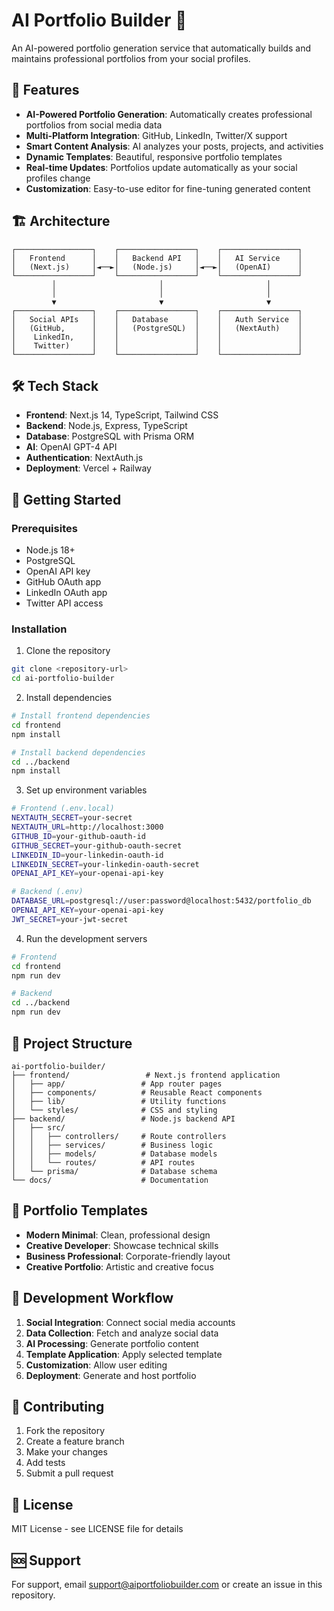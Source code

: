 # AI Portfolio Builder 🚀

An AI-powered portfolio generation service that automatically builds and maintains professional portfolios from your social profiles.

## 🎯 Features

- **AI-Powered Portfolio Generation**: Automatically creates professional portfolios from social media data
- **Multi-Platform Integration**: GitHub, LinkedIn, Twitter/X support
- **Smart Content Analysis**: AI analyzes your posts, projects, and activities
- **Dynamic Templates**: Beautiful, responsive portfolio templates
- **Real-time Updates**: Portfolios update automatically as your social profiles change
- **Customization**: Easy-to-use editor for fine-tuning generated content

## 🏗️ Architecture

```
┌─────────────────┐    ┌─────────────────┐    ┌─────────────────┐
│   Frontend      │    │   Backend API   │    │   AI Service    │
│   (Next.js)     │◄──►│   (Node.js)     │◄──►│   (OpenAI)      │
└─────────────────┘    └─────────────────┘    └─────────────────┘
         │                       │                       │
         │                       │                       │
         ▼                       ▼                       ▼
┌─────────────────┐    ┌─────────────────┐    ┌─────────────────┐
│   Social APIs   │    │   Database      │    │   Auth Service  │
│   (GitHub,      │    │   (PostgreSQL)  │    │   (NextAuth)    │
│    LinkedIn,    │    │                 │    │                 │
│    Twitter)     │    │                 │    │                 │
└─────────────────┘    └─────────────────┘    └─────────────────┘
```

## 🛠️ Tech Stack

- **Frontend**: Next.js 14, TypeScript, Tailwind CSS
- **Backend**: Node.js, Express, TypeScript
- **Database**: PostgreSQL with Prisma ORM
- **AI**: OpenAI GPT-4 API
- **Authentication**: NextAuth.js
- **Deployment**: Vercel + Railway

## 🚀 Getting Started

### Prerequisites
- Node.js 18+
- PostgreSQL
- OpenAI API key
- GitHub OAuth app
- LinkedIn OAuth app
- Twitter API access

### Installation

1. Clone the repository
```bash
git clone <repository-url>
cd ai-portfolio-builder
```

2. Install dependencies
```bash
# Install frontend dependencies
cd frontend
npm install

# Install backend dependencies
cd ../backend
npm install
```

3. Set up environment variables
```bash
# Frontend (.env.local)
NEXTAUTH_SECRET=your-secret
NEXTAUTH_URL=http://localhost:3000
GITHUB_ID=your-github-oauth-id
GITHUB_SECRET=your-github-oauth-secret
LINKEDIN_ID=your-linkedin-oauth-id
LINKEDIN_SECRET=your-linkedin-oauth-secret
OPENAI_API_KEY=your-openai-api-key

# Backend (.env)
DATABASE_URL=postgresql://user:password@localhost:5432/portfolio_db
OPENAI_API_KEY=your-openai-api-key
JWT_SECRET=your-jwt-secret
```

4. Run the development servers
```bash
# Frontend
cd frontend
npm run dev

# Backend
cd ../backend
npm run dev
```

## 📁 Project Structure

```
ai-portfolio-builder/
├── frontend/                 # Next.js frontend application
│   ├── app/                 # App router pages
│   ├── components/          # Reusable React components
│   ├── lib/                 # Utility functions
│   └── styles/              # CSS and styling
├── backend/                 # Node.js backend API
│   ├── src/
│   │   ├── controllers/     # Route controllers
│   │   ├── services/        # Business logic
│   │   ├── models/          # Database models
│   │   └── routes/          # API routes
│   └── prisma/              # Database schema
└── docs/                    # Documentation
```

## 🎨 Portfolio Templates

- **Modern Minimal**: Clean, professional design
- **Creative Developer**: Showcase technical skills
- **Business Professional**: Corporate-friendly layout
- **Creative Portfolio**: Artistic and creative focus

## 🔄 Development Workflow

1. **Social Integration**: Connect social media accounts
2. **Data Collection**: Fetch and analyze social data
3. **AI Processing**: Generate portfolio content
4. **Template Application**: Apply selected template
5. **Customization**: Allow user editing
6. **Deployment**: Generate and host portfolio

## 🤝 Contributing

1. Fork the repository
2. Create a feature branch
3. Make your changes
4. Add tests
5. Submit a pull request

## 📄 License

MIT License - see LICENSE file for details

## 🆘 Support

For support, email support@aiportfoliobuilder.com or create an issue in this repository. 